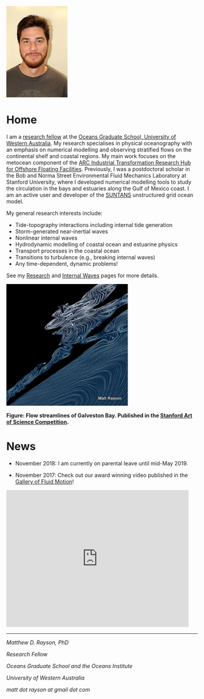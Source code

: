 <!-- ![Lee Waves](images/YosemiteLeeWave480.JPG "Atmospheric lee waves over Half Dome") -->
![Me](images/portrait.JPG) 
<!-- !<div style="text-align:left"><img src ="images/portrait.JPG" align="left"/></div> -->

# Home

I am a [research fellow](https://research-repository.uwa.edu.au/en/persons/matt-rayson) at the [Oceans Graduate School, University of Western Australia](https://www.uwa.edu.au/ems/Schools/Oceans-Graduate-School).
 My research specialises in physical oceanography with an emphasis on numerical modelling and
observing stratified flows on the continental shelf and coastal regions. My main work focuses on the metocean component of the [ARC Industrial Transformation Research Hub for Offshore 
Floating Facilities](https://www.offshorehub.edu.au/). Previously, I was a postdoctoral scholar in the Bob and Norma Street Environmental Fluid Mechanics Laboratory at
Stanford University, where I developed numerical modelling tools to study the circulation in the bays and estuaries along the Gulf of Mexico coast. I am an active user and developer of the [SUNTANS](https://github.com/ofringer/suntans) unstructured grid ocean model.

My general research interests include:

- Tide-topography interactions including internal tide generation
- Storm-generated near-inertial waves
- Nonlinear internal waves
- Hydrodynamic modelling of coastal ocean and estuarine physics
- Transport processes in the coastal ocean
- Transitions to turbulence (e.g., breaking internal waves)
- Any time-dependent, dynamic problems!

See my [Research](Research.md) and [Internal Waves](internalwaves.md) pages for more details. 

![Streamlines](images/Art_vs_Science_Rayson_320.jpg)

**Figure: Flow streamlines of Galveston Bay. Published in the [Stanford Art of Science Competition](https://web.stanford.edu/group/mrs/cgi-bin/wordpress/art-of-science/aos-2013/).**

# News

- November 2018: I am currently on parental leave until mid-May 2019.

- November 2017: Check out our award winning video published in the [Gallery of Fluid Motion](https://gfm.aps.org/)!

<iframe width="480" height="360" src="https://www.youtube.com/embed/Q8DEwt11E64" frameborder="0" allow="autoplay; encrypted-media" allowfullscreen></iframe>

---

*Matthew D. Rayson, PhD*

*Research Fellow*

*Oceans Graduate School and the Oceans Institute*

*University of Western Australia*

*matt dot rayson at gmail dot com*

<!-- Global site tag (gtag.js) - Google Analytics -->
<script async src="https://www.googletagmanager.com/gtag/js?id=UA-130082072-1"></script>
<script>
  window.dataLayer = window.dataLayer || [];
  function gtag(){dataLayer.push(arguments);}
  gtag('js', new Date());

  gtag('config', 'UA-130082072-1');
</script>

